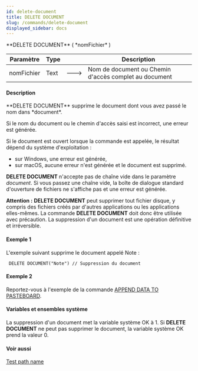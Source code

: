 ```yaml
---
id: delete-document
title: DELETE DOCUMENT
slug: /commands/delete-document
displayed_sidebar: docs
---
```


<!--REF #_command_.DELETE DOCUMENT.Syntax-->**DELETE DOCUMENT** ( *nomFichier* )<!-- END REF-->
<!--REF #_command_.DELETE DOCUMENT.Params-->
| Paramètre | Type |  | Description |
| --- | --- | --- | --- |
| nomFichier | Text | &#x1F852; | Nom de document ou Chemin d'accès complet au document |

<!-- END REF-->

#### Description 

<!--REF #_command_.DELETE DOCUMENT.Summary-->**DELETE DOCUMENT** supprime le document dont vous avez passé le nom dans *document*.<!-- END REF-->

Si le nom du document ou le chemin d'accès saisi est incorrect, une erreur est générée.

Si le document est ouvert lorsque la commande est appelée, le résultat dépend du système d'exploitation :

* sur Windows, une erreur est générée,
* sur macOS, aucune erreur n'est générée et le document est supprimé.

**DELETE DOCUMENT** n'accepte pas de chaîne vide dans le paramètre *document*. Si vous passez une chaîne vide, la boîte de dialogue standard d'ouverture de fichiers ne s'affiche pas et une erreur est générée.

**Attention :** **DELETE DOCUMENT** peut supprimer tout fichier disque, y compris des fichiers créés par d'autres applications ou les applications elles-mêmes. La commande **DELETE DOCUMENT** doit donc être utilisée avec précaution. La suppression d'un document est une opération définitive et irréversible.

#### Exemple 1 

L'exemple suivant supprime le document appelé Note :

```4d
 DELETE DOCUMENT("Note") // Suppression du document
```

#### Exemple 2 

Reportez-vous à l'exemple de la commande [APPEND DATA TO PASTEBOARD](append-data-to-pasteboard.md).

#### Variables et ensembles système 

La suppression d'un document met la variable système OK à 1\. Si **DELETE DOCUMENT** ne peut pas supprimer le document, la variable système OK prend la valeur 0.

#### Voir aussi 

[Test path name](test-path-name.md)  